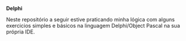 **Delphi**

Neste repositório a seguir estive praticando minha lógica com alguns exercicios simples e básicos na linguagem Delphi/Object Pascal na sua própria IDE.
